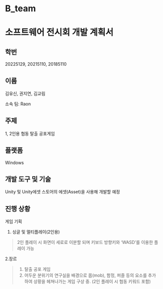 # B_team

소프트웨어 전시회 개발 계획서  
==========================

학번
----
20225129, 20215110, 20185110

이름
----
김유신, 권지연, 김교림

소속 팀: Raon

주제
----
1, 2인용 협동 탈출 공포게임

플랫폼
----
Windows

개발 도구 및 기술 
----------------
Unity 및 Unity에셋 스토어의 에셋(Asset)을 사용해 개발할 예정

진행 상황
--------
게임 기획
1. 싱글 및 멀티플레이(2인용)

>2인 플레이 시 화면이 세로로 이분할 되며 키보드 방향키와 ‘WASD’를 이용한 플레이 가능

2.장르

>1. 탈출 공포 게임
>2. 어두운 분위기의 연구실을 배경으로 몹(mob), 함정, 퍼즐 등의 요소를 추가하여 상황을 헤쳐나가는 게임 구상 중. (2인 플레이 시 협동 키워드 포함)
